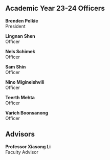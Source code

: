 ## Academic Year 23-24 Officers



**Brenden Pelkie**  
President  


**Lingnan Shen**  
Officer  


**Nels Schimek**  
Officer 


**Sam Shin**  
Officer  


**Nino Migineishvili**  
Officer  


**Teerth Mehta**  
Officer  
  
**Varich Boonsanong**   
Officer  

## Advisors

**Professor Xiasong Li**  
Faculty Advisor






